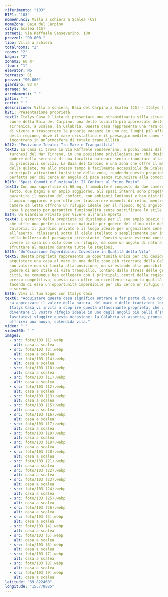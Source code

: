 ```yaml
---
riferimento: "103"
RIF1: "103"
nomeAnunci: Villa a schiera a Scalea (CS)
nomeZona: Baia del Carpino
city1: Scalea (CS)
street1: Via Raffaele Sanseverino, 100
prezzo1: "90.000 "
tipo: Villa a schiera
totalrooms: "2"
rooms: "2"
bagni: "2"
zonam2: 60 m²
floor: "1"
elevator: No
terrazzo: Si
prezzo: "90.000"
giardino: 93 m²
garage: No
arredamenti: " "
patio: " "
corte: " "
descrizione: Villa a schiera, Baia del Carpino a Scalea (CS) - Italys Casa
h2t1: Presentazione proprietà
text1: Italys Casa è lieta di presentare una straordinaria villa situata nel
  cuore della Baia del Carpino, una delle località più apprezzate della Costa
  Tirrenica, a Scalea, in Calabria. Questa casa rappresenta una rara opportunità
  di vivere o trascorrere le proprie vacanze in uno dei luoghi più affascinanti
  della regione, dove il mare cristallino e il paesaggio mediterraneo si
  incontrano in un’atmosfera di totale tranquillità.
h2t2: "Posizione Ideale: Tra Mare e Tranquillità"
text2: La casa si trova in Via Raffaele Sanseverino, a pochi passi dalle acque
  turchesi del Mar Tirreno, in una posizione privilegiata per chi desidera
  godere della serenità di una località balneare senza rinunciare alla vicinanza
  ai principali servizi. La Baia del Carpino è una zona che offre il massimo
  della quiete, ma allo stesso tempo è facilmente accessibile da Scalea e dalle
  principali attrazioni turistiche della zona, rendendo questa proprietà
  perfetta per chi cerca un angolo di pace senza rinunciare alla comodità.
h2t3: "Spazi Comodi e Funzionali: Il Confort al Primo Posto"
text3: Con una superficie di 60 mq, l’immobile è composto da due camere da
  letto, due bagni e un ampio soggiorno. Gli spazi interni sono progettati per
  garantire il massimo del comfort, con ambienti luminosi e ben distribuiti.
  L’ampio soggiorno è perfetto per trascorrere momenti di relax, mentre le
  camere da letto offrono un rifugio ideale per il riposo. Ogni angolo della
  casa è pensato per garantire funzionalità senza sacrificare lo stile.
h2t4: Un Giardino Privato per Vivere all’aria Aperta
text4: L'esterno della proprietà si distingue per il suo ampio spazio di 95 mq,
  che offre una perfetta cornice naturale per godere del clima mite della
  Calabria. Il giardino privato è il luogo ideale per organizzare cene
  all’aperto, rilassarsi sotto il cielo stellato o semplicemente per immergersi
  nella bellezza del paesaggio circostante. Questo spazio esterno consente di
  vivere la casa non solo come un rifugio, ma come un angolo di natura da
  sfruttare al massimo durante tutte le stagioni.
h2t5: "Un'Occasione Imperdibile: Investire in Qualità della Vita"
text5: Questa proprietà rappresenta un'opportunità unica per chi desidera
  acquistare una casa al mare in una delle zone più ricercate della Calabria. Il
  suo valore non si limita alla posizione, ma si estende alla possibilità di
  godere di uno stile di vita tranquillo, lontano dallo stress delle grandi
  città, ma comunque ben collegato con i principali centri della regione. Con un
  prezzo competitivo, questa casa offre un eccellente rapporto qualità-prezzo,
  facendo di essa un'opportunità imperdibile per chi cerca un rifugio esclusivo
  e sereno.
h2t6: Vivi il Tuo Sogno con Italys Casa
text6: "Acquistare questa casa significa entrare a far parte di una comunità che
  sa apprezzare il valore della natura, del mare e delle tradizioni locali.
  Italys Casa vi invita a scoprire questa affascinante proprietà, che potrebbe
  diventare il vostro rifugio ideale in uno degli angoli più belli d’Italia. Non
  lasciatevi sfuggire questa occasione: la Calabria vi aspetta, pronta a
  offrirvi una nuova, splendida vita."
video: " "
video360: " "
images:
  - src: foto/103 (1).webp
    alt: casa a scalea
  - src: foto/103 (2).webp
    alt: casa a scalea
  - src: foto/103 (14).webp
    alt: casa a scalea
  - src: foto/103 (10).webp
    alt: casa a scalea
  - src: foto/103 (11).webp
    alt: casa a scalea
  - src: foto/103 (12).webp
    alt: casa a scalea
  - src: foto/103 (13).webp
    alt: casa a scalea
  - src: foto/103 (15).webp
    alt: casa a scalea
  - src: foto/103 (16).webp
    alt: casa a scalea
  - src: foto/103 (17).webp
    alt: casa a scalea
  - src: foto/103 (18).webp
    alt: casa a scalea
  - src: foto/103 (19).webp
    alt: casa a scalea
  - src: foto/103 (20).webp
    alt: casa a scalea
  - src: foto/103 (21).webp
    alt: casa a scalea
  - src: foto/103 (22).webp
    alt: casa a scalea
  - src: foto/103 (23).webp
    alt: casa a scalea
  - src: foto/103 (24).webp
    alt: casa a scalea
  - src: foto/103 (25).webp
    alt: casa a scalea
  - src: foto/103 (26).webp
    alt: casa a scalea
  - src: foto/103 (3).webp
    alt: casa a scalea
  - src: foto/103 (4).webp
    alt: casa a scalea
  - src: foto/103 (5).webp
    alt: casa a scalea
  - src: foto/103 (6).webp
    alt: casa a scalea
  - src: foto/103 (7).webp
    alt: casa a scalea
  - src: foto/103 (8).webp
    alt: casa a scalea
  - src: foto/103 (9).webp
    alt: casa a scalea
latitude: "39.822460"
longitude: "15.778885"
---
```

